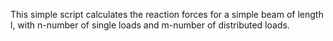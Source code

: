 This simple script calculates the reaction forces for a simple beam of length l, with n-number of single loads and m-number of distributed loads. 
